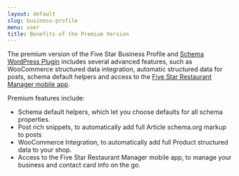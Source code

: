 ```yaml
---
layout: default
slug: business-profile
menu: user
title: Benefits of the Premium Version
---
```

The premium version of the Five Star Business Profile and [Schema WordPress Plugin](https://www.fivestarplugins.com/plugins/five-star-business-profile) includes several advanced features, such as WooCommerce structured data integration, automatic structured data for posts, schema default helpers and access to the [Five Star Restaurant Manager mobile app](../fsrm).

Premium features include:

- Schema default helpers, which let you choose defaults for all schema properties.
- Post rich snippets, to automatically add full Article schema.org markup to posts
- WooCommerce Integration, to automatically add full Product structured data to your shop.
- Access to the Five Star Restaurant Manager mobile app, to manage your business and contact card info on the go.



